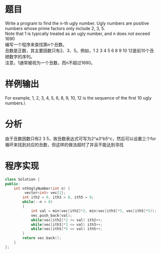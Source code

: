 # 题目
Write a program to find the n-th ugly number. 
Ugly numbers are positive numbers whose prime factors only include 2, 3, 5. \
Note that 1 is typically treated as an ugly number, and n does not exceed 1690\
编写一个程序来查找第n个丑数。\
丑数是正数，其主要因数只有2、3、5。例如，1 2 3 4 5 6 8 9 10 12是前10个丑陋数字的序列。\
注意，1通常被视为一个丑数，而n不超过1690。
# 样例输出
For example, 1, 2, 3, 4, 5, 6, 8, 9, 10, 12 is the sequence of the first 10 ugly numbers.\
# 分析
由于丑数因数只有2 3 5，故丑数表达式可写为2^a*3^b*5^c，然后可以设置三个for循环来找到对应的丑数，但这样的做法超时了并且不能达到寻找
# 程序实现
```cpp
class Solution {
public:
    int nthUglyNumber(int n) {
         vector<int> vec{1};  
        int ith2 = 0, ith3 = 0, ith5 = 0;  
        while(--n > 0)  
        {  
            int val = min(vec[ith2]*2, min(vec[ith3]*3, vec[ith5]*5));  
            vec.push_back(val);  
            while(vec[ith2]*2 <= val) ith2++;  
            while(vec[ith3]*3 <= val) ith3++;  
            while(vec[ith5]*5 <= val) ith5++;  
        }  
        return vec.back();  
    }  
};  
